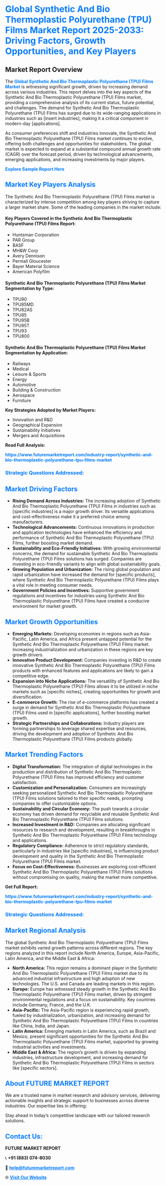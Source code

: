 <h1 style="color: #007BFF;">Global Synthetic And Bio Thermoplastic Polyurethane (TPU) Films Market Report 2025-2033: Driving Factors, Growth Opportunities, and Key Players</h1>

<section id="overview">
<h2>Market Report Overview</h2>
<p>The <a href="https://www.futuremarketreport.com/industry-report/synthetic-and-bio-thermoplastic-polyurethane-tpu-films-market" style="color: #007BFF; text-decoration: none;"><strong>Global Synthetic And Bio Thermoplastic Polyurethane (TPU) Films Market</strong></a> is witnessing significant growth, driven by increasing demand across various industries. This report delves into the key aspects of the Synthetic And Bio Thermoplastic Polyurethane (TPU) Films market, providing a comprehensive analysis of its current status, future potential, and challenges. The demand for Synthetic And Bio Thermoplastic Polyurethane (TPU) Films has surged due to its wide-ranging applications in industries such as [insert industries], making it a critical component in modern-day [applications].</p>
<p>As consumer preferences shift and industries innovate, the Synthetic And Bio Thermoplastic Polyurethane (TPU) Films market continues to evolve, offering both challenges and opportunities for stakeholders. The global market is expected to expand at a substantial compound annual growth rate (CAGR) over the forecast period, driven by technological advancements, emerging applications, and increasing investments by major players.</p>
</section>

<section id="overview">
<p><a href="https://www.futuremarketreport.com/request-sample/reportId=97909" style="color: #007BFF; text-decoration: none;"><strong>Explore Sample Report Here</strong></a></p>
</section>

<section id="key-players">
<h2 style="color: #007BFF;">Market Key Players Analysis</h2>
<p>The Synthetic And Bio Thermoplastic Polyurethane (TPU) Films market is characterized by intense competition among key players striving to capture a larger market share. Some of the leading companies in the market include:</p>
<h4>Key Players Covered in the Synthetic And Bio Thermoplastic Polyurethane (TPU) Films Report:</h4>
<ul><li>Huntsman Corporation</li><li>PAR Group</li><li>BASF</li><li>MH&amp;W Corp</li><li>Avery Dennison</li><li>Permali Gloucester</li><li>Bayer Material Science</li><li>American Polyfilm</li></ul>
<h4>Synthetic And Bio Thermoplastic Polyurethane (TPU) Films Market Segmentation by Type:</h4>
<ul><li>TPU90</li><li>TPU85MD</li><li>TPU82AS</li><li>TPU85</li><li>TPU95B</li><li>TPU95T</li><li>TPU93</li><li>TPU800</li></ul>

<h4>Synthetic And Bio Thermoplastic Polyurethane (TPU) Films Market Segmentation by Application:</h4>
<ul><li>Railways</li><li>Medical</li><li>Leisure &amp; Sports</li><li>Energy</li><li>Automotive</li><li>Building &amp; Construction</li><li>Aerospace</li><li>Furniture</li></ul>
<p><strong>Key Strategies Adopted by Market Players:</strong></p>
<ul>
<li>Innovation and R&D</li>
<li>Geographical Expansion</li>
<li>Sustainability Initiatives</li>
<li>Mergers and Acquisitions</li>
</ul>
</section>

<section>
<p><strong>Read Full Analysis: </strong></p><a href="https://www.futuremarketreport.com/industry-report/synthetic-and-bio-thermoplastic-polyurethane-tpu-films-market" style="color: #007BFF; text-decoration: none;"><strong>https://www.futuremarketreport.com/industry-report/synthetic-and-bio-thermoplastic-polyurethane-tpu-films-market</strong></a>
<h3 style="color: #007BFF;">Strategic Questions Addressed:</h3>
</section>

<section id="driving-factors">
<h2 style="color: #007BFF;">Market Driving Factors</h2>
<ul>
<li><strong>Rising Demand Across Industries:</strong> The increasing adoption of Synthetic And Bio Thermoplastic Polyurethane (TPU) Films in industries such as [specific industries] is a major growth driver. Its versatile applications and cost-effectiveness make it a preferred choice among manufacturers.</li>
<li><strong>Technological Advancements:</strong> Continuous innovations in production and application technologies have enhanced the efficiency and performance of Synthetic And Bio Thermoplastic Polyurethane (TPU) Films, further boosting market demand.</li>
<li><strong>Sustainability and Eco-Friendly Initiatives:</strong> With growing environmental concerns, the demand for sustainable Synthetic And Bio Thermoplastic Polyurethane (TPU) Films solutions has surged. Companies are investing in eco-friendly variants to align with global sustainability goals.</li>
<li><strong>Growing Population and Urbanization:</strong> The rising global population and rapid urbanization have increased the demand for [specific products], where Synthetic And Bio Thermoplastic Polyurethane (TPU) Films plays a vital role in meeting consumer needs.</li>
<li><strong>Government Policies and Incentives:</strong> Supportive government regulations and incentives for industries using Synthetic And Bio Thermoplastic Polyurethane (TPU) Films have created a conducive environment for market growth.</li>
</ul>
</section>

<section id="growth-opportunities">
<h2 style="color: #007BFF;">Market Growth Opportunities</h2>
<ul>
<li><strong>Emerging Markets:</strong> Developing economies in regions such as Asia-Pacific, Latin America, and Africa present untapped potential for the Synthetic And Bio Thermoplastic Polyurethane (TPU) Films market. Increasing industrialization and urbanization in these regions are key growth drivers.</li>
<li><strong>Innovative Product Development:</strong> Companies investing in R&D to create innovative Synthetic And Bio Thermoplastic Polyurethane (TPU) Films products with enhanced features and applications are likely to gain a competitive edge.</li>
<li><strong>Expansion into Niche Applications:</strong> The versatility of Synthetic And Bio Thermoplastic Polyurethane (TPU) Films allows it to be utilized in niche markets such as [specific niches], creating opportunities for growth and diversification.</li>
<li><strong>E-commerce Growth:</strong> The rise of e-commerce platforms has created a surge in demand for Synthetic And Bio Thermoplastic Polyurethane (TPU) Films used in [specific applications], further boosting market growth.</li>
<li><strong>Strategic Partnerships and Collaborations:</strong> Industry players are forming partnerships to leverage shared expertise and resources, driving the development and adoption of Synthetic And Bio Thermoplastic Polyurethane (TPU) Films products globally.</li>
</ul>
</section>

<section id="trending-factors">
<h2 style="color: #007BFF;">Market Trending Factors</h2>
<ul>
<li><strong>Digital Transformation:</strong> The integration of digital technologies in the production and distribution of Synthetic And Bio Thermoplastic Polyurethane (TPU) Films has improved efficiency and customer satisfaction.</li>
<li><strong>Customization and Personalization:</strong> Consumers are increasingly seeking personalized Synthetic And Bio Thermoplastic Polyurethane (TPU) Films solutions tailored to their specific needs, prompting companies to offer customizable options.</li>
<li><strong>Sustainability and Circular Economy:</strong> The push towards a circular economy has driven demand for recyclable and reusable Synthetic And Bio Thermoplastic Polyurethane (TPU) Films solutions.</li>
<li><strong>Increased Investment in R&D:</strong> Companies are allocating significant resources to research and development, resulting in breakthroughs in Synthetic And Bio Thermoplastic Polyurethane (TPU) Films technology and applications.</li>
<li><strong>Regulatory Compliance:</strong> Adherence to strict regulatory standards, particularly in industries like [specific industries], is influencing product development and quality in the Synthetic And Bio Thermoplastic Polyurethane (TPU) Films market.</li>
<li><strong>Focus on Cost-Effectiveness:</strong> Businesses are exploring cost-efficient Synthetic And Bio Thermoplastic Polyurethane (TPU) Films solutions without compromising on quality, making the market more competitive.</li>
</ul>
</section>

<section>
<p><strong>Get Full Report: </strong></p><a href="https://www.futuremarketreport.com/industry-report/synthetic-and-bio-thermoplastic-polyurethane-tpu-films-market" style="color: #007BFF; text-decoration: none;"><strong>https://www.futuremarketreport.com/industry-report/synthetic-and-bio-thermoplastic-polyurethane-tpu-films-market</strong></a>
<h3 style="color: #007BFF;">Strategic Questions Addressed:</h3>
</section>


<section id="regional-analysis">
<h2 style="color: #007BFF;">Market Regional Analysis</h2>
<p>The global Synthetic And Bio Thermoplastic Polyurethane (TPU) Films market exhibits varied growth patterns across different regions. The key regions analyzed in this report include North America, Europe, Asia-Pacific, Latin America, and the Middle East & Africa:</p>
<ul>
<li><strong>North America:</strong> This region remains a dominant player in the Synthetic And Bio Thermoplastic Polyurethane (TPU) Films market due to its advanced industrial infrastructure and high adoption of new technologies. The U.S. and Canada are leading markets in this region.</li>
<li><strong>Europe:</strong> Europe has witnessed steady growth in the Synthetic And Bio Thermoplastic Polyurethane (TPU) Films market, driven by stringent environmental regulations and a focus on sustainability. Key countries include Germany, France, and the U.K.</li>
<li><strong>Asia-Pacific:</strong> The Asia-Pacific region is experiencing rapid growth, fueled by industrialization, urbanization, and increasing demand for Synthetic And Bio Thermoplastic Polyurethane (TPU) Films in countries like China, India, and Japan.</li>
<li><strong>Latin America:</strong> Emerging markets in Latin America, such as Brazil and Mexico, present significant opportunities for the Synthetic And Bio Thermoplastic Polyurethane (TPU) Films market, supported by growing industrial activities and investments.</li>
<li><strong>Middle East & Africa:</strong> The region’s growth is driven by expanding industries, infrastructure development, and increasing demand for Synthetic And Bio Thermoplastic Polyurethane (TPU) Films in sectors like [specific sectors].</li>
</ul>
</section>

<footer>
<h2 style="color: #007BFF;">About FUTURE MARKET REPORT</h2>
<p>We are a trusted name in market research and advisory services, delivering actionable insights and strategic support to businesses across diverse industries. Our expertise lies in offering:</p>

<p>Stay ahead in today’s competitive landscape with our tailored research solutions.</p>

<h2 style="color: #007BFF;">Contact Us:</h2>
<p><strong>FUTURE MARKET REPORT</strong></p>
<p>📞 <strong>+91 (883) 074-8030</strong></p>
<p>📧 <strong><a href="mailto:help@futuremarketreport.com" style="color: #007BFF;">help@futuremarketreport.com</a></strong></p>
<p>🌐 <strong><a href="https://www.futuremarketreport.com/" style="color: #007BFF;">Visit Our Website</a></strong></p>
</footer>